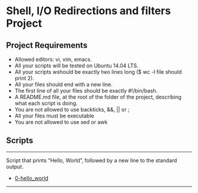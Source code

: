 # Shell, I/O Redirections and filters Project

## Project Requirements
* Allowed editors: vi, vim, emacs.
* All your scripts will be tested on Ubuntu 14.04 LTS.
* All your scripts wshould be exactly two lines long ($ wc -l file
  should print 2).
* All your files should end with a new line.
* The first line of all your files should be exactly #!/bin/bash.
* A README.md file, at the root of the folder of the project,
  describing what each script is doing.
* You are not allowed to use backticks, &&, || or ;
* All your files must be executable
* You are not allowed to use sed or awk

## Scripts
***
Script that prints “Hello, World”, followed by a new line to the standard output.
* [0-hello_world](../0x02-shell_redirections/0-hello_world)
***
